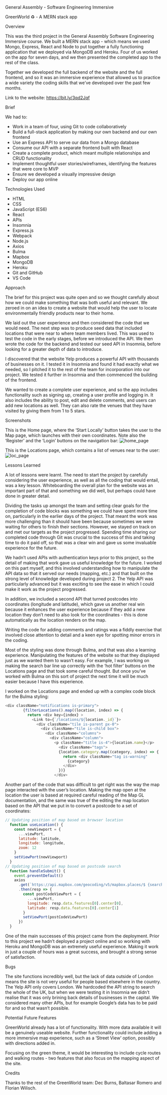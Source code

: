 
General Assembly - Software Engineering Immersive

GreenWorld ♻️  - A MERN stack app


Overview

This was the third project in the General Assembly Software Engineering Immersive course. We built a MERN stack app - which means we used Mongo, Express, React and Node to put together a fully functioning application that we deployed via MongoDB and Heroku. Four of us worked on the app for seven days, and we then presented the completed app to the rest of the class.

Together we developed the full backend of the website and the full frontend, and so it was an immersive experience that allowed us to practice a wide variety the coding skills that we’ve developed over the past few months.

Link to the website: https://bit.ly/3qd2Jqf


Brief

We had to:
* Work in a team of four, using Git to code collaboratively
* Build a full-stack application by making our own backend and our own frontend
* Use an Express API to serve our data from a Mongo database
* Consume our API with a separate frontend built with React
* Create a complete product, which meant multiple relationships and CRUD functionality 
* Implement thoughtful user stories/wireframes, identifying the features that were core to MVP
* Ensure we developed a visually impressive design
* Deploy our app online


Technologies Used

* HTML
* CSS
* JavaScript (ES6)
* React
* APIs
* Insomnia
* Express.js
* Webpack
* Node.js
* Axios
* Bulma
* Mapbox
* MongoDB
* Heroku
* Git and GitHub
* VS Code


Approach

The brief for this project was quite open and so we thought carefully about how we could make something that was both useful and relevant. We zeroed in on an idea to create a website that would help the user to locate environmentally friendly products near to their home. 

We laid out the user experience and then considered the code that we would need. The next step was to produce seed data that included locations that were near to where team members lived. This was used to test the code in the early stages, before we introduced the API. We then wrote the code for the backend and tested our seed API in Insomnia, before looking for a greater depth of data to introduce. 

I discovered that the website Yelp produces a powerful API with thousands of businesses on it. I tested it in Insomnia and found it had exactly what we needed, so I pitched it to the rest of the team for incorporation into our project. We tested it further in Insomnia and then commenced the building of the frontend.

We wanted to create a complete user experience, and so the app includes functionality such as signing up, creating a user profile and logging in. It also includes the ability to post, edit and delete comments, and users can add new locations as well. They can also rate the venues that they have visited by giving them from 1 to 5 stars.


Screenshots

This is the Home page, where the ‘Start Locally’ button takes the user to the Map page, which launches with their own coordinates. Note also the ‘Register’ and the ‘Login’ buttons on the navigation bar:
![home_page](https://i.imgur.com/YX80vsK.png)

This is the Locations page, which contains a list of venues near to the user:
![loc_page](https://i.imgur.com/y15hG5E.png)

Lessons Learned

A lot of lessons were learnt. The need to start the project by carefully considering the user experience, as well as all the coding that would entail, was a key lesson. Whiteboarding the overall plan for the website was an important part of that and something we did well, but perhaps could have done in greater detail. 

Dividing the tasks up amongst the team and setting clear goals for the completion of code blocks was something we could have spent more time on, particularly in the earlier days of the project. That meant the work was more challenging than it should have been because sometimes we were waiting for others to finish their sections. However, we stayed on track on and met our targets as the project progressed. Spending time sharing our completed code through Git was crucial to the success of this and taking time to do it paid off, so that was a clear win and gave us some invaluable experience for the future.

We hadn’t used APIs with authentication keys prior to this project, so the detail of making that work gave us useful knowledge for the future. I worked on this part myself, and this involved understanding how to manipulate the API data so that it served our needs (mapping, etc.) and that built on the strong level of knowledge developed during project 2. The Yelp API was particularly advanced but it was exciting to see the ease in which I could make it work as the project progressed. 

In addition, we included a second API that turned postcodes into coordinates (longitude and latitude), which gave us another real win because it enhances the user experience because if they add a new location they don’t need to also look for the coordinates - this is done automatically as the location renders on the map.

Writing the code for adding comments and ratings was a fiddly exercise that involved close attention to detail and a keen eye for spotting minor errors in the coding.

Most of the styling was done through Bulma, and that was also a learning experience. Manipulating the features of the website so that they displayed just as we wanted them to wasn’t easy. For example, I was working on making the search bar line up correctly with the ‘hot filter’ buttons on the Locations page and that took some careful thought. But once you’ve worked with Bulma on this sort of project the next time it will be much easier because I have this experience.

I worked on the Locations page and ended up with a complex code block for the Bulma styling:
```js
<div className="notifications is-primary">						
        {filterLocations().map((location, index) => {				
          return <div key={index} >							
            <Link to={`/locations/${location._id}`}>				
              <div className="tile is-parent px-0">				
                <div className="tile is-child box">				
                  <div className="columns">						
                    <div className="column">					
                      <p className="title is-4">{location.name}</p>	
                        <div className="tags">					
                        {location.category.map((category, index) => {	
                          return <div className="tag is-warning" 										key={index}>				
                            {category}							
                          </div>								
                        })}									
                      </div>								

```
Another part of the code that was difficult to get right was the way the map page interacted with the user’s location. Making the map open at the location the user is based at required careful reading of the Map GL documentation, and the same was true of the editing the map location based on the API that we put in to convert a postcode to a set of coordinates:
```js
// Updating position of map based on browser location	
  function useLocation() {						
    const newViewport = {						
      ...viewPort,								
      latitude: latitude,						
      longitude: longitude,						
      zoom: 12									
    }										
    setViewPort(newViewport)						
  }											
// Updating position of map based on postcode search 	
  function handleSubmit() {						
    event.preventDefault()						
    axios										
      .get(`https://api.mapbox.com/geocoding/v5/mapbox.places/$	{searchText}.json?access_token=${process.env.MapBoxKey}`)		
      .then(resp => {							
        const postCodeViewPort = {					
          ...viewPort,							
          longitude: resp.data.features[0].center[0],  
          latitude: resp.data.features[0].center[1]	
        }										
        setViewPort(postCodeViewPort)				
      })										
  }											
```
One of the main successes of this project came from the deployment. Prior to this project we hadn’t deployed a project online and so working with Heroku and MongoDB was an extremely useful experience. Making it work in just a couple of hours was a great success, and brought a strong sense of satisfaction. 


Bugs

The site functions incredibly well, but the lack of data outside of London means the site is not very useful for people based elsewhere in the country. The Yelp API only covers London. We hardcoded the API string to search the whole of the UK, but when we were testing it in Insomnia we didn’t realise that it was only brining back details of businesses in the capital. We considered many other APIs, but for example Google’s data has to be paid for and so that wasn’t possible.


Potential Future Features

GreenWorld already has a lot of functionality. With more data available it will be a genuinely useable website. Further functionality could include adding a more immersive map experience, such as a ‘Street View’ option, possibly with directions added in. 

Focusing on the green theme, it would be interesting to include cycle routes and walking routes - two features that also focus on the mapping aspect of the site.


Credits

Thanks to the rest of the GreenWorld team: Dec Burns, Baltasar Romero and Florian Wilisch.
